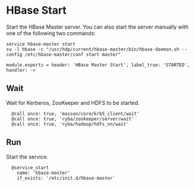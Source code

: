 
# HBase Start

Start the HBase Master server. You can also start the server manually with one
of the following two commands:

```
service hbase-master start
su -l hbase -c "/usr/hdp/current/hbase-master/bin/hbase-daemon.sh --config /etc/hbase-master/conf start master"
```

    module.exports = header: 'HBase Master Start', label_true: 'STARTED', handler: ->

## Wait

Wait for Kerberos, ZooKeeper and HDFS to be started.
    
      @call once: true, 'masson/core/krb5_client/wait'
      @call once: true, 'ryba/zookeeper/server/wait'
      @call once: true, 'ryba/hadoop/hdfs_nn/wait'

## Run

Start the service.

      @service_start
        name: 'hbase-master'
        if_exists: '/etc/init.d/hbase-master'
